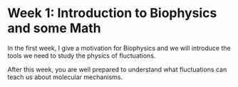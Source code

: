 Week 1: Introduction to Biophysics and some Math
=======================

In the first week, I give a motivation for Biophysics and we will introduce the tools we need to study the physics of fluctuations.

After this week, you are well prepared to understand what fluctuations can teach us about molecular mechanisms. 
